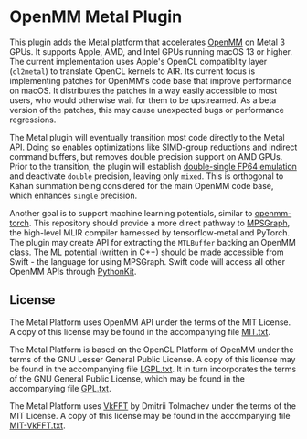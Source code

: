 # OpenMM Metal Plugin

This plugin adds the Metal platform that accelerates [OpenMM](https://openmm.org) on Metal 3 GPUs. It supports Apple, AMD, and Intel GPUs running macOS 13 or higher. The current implementation uses Apple's OpenCL compatiblity layer (`cl2metal`) to translate OpenCL kernels to AIR. Its current focus is implementing patches for OpenMM's code base that improve performance on macOS. It distributes the patches in a way easily accessible to most users, who would otherwise wait for them to be upstreamed. As a beta version of the patches, this may cause unexpected bugs or performance regressions.

The Metal plugin will eventually transition most code directly to the Metal API. Doing so enables optimizations like SIMD-group reductions and indirect command buffers, but removes double precision support on AMD GPUs. Prior to the transition, the plugin will establish [double-single FP64 emulation](https://andrewthall.org/papers/df64_qf128.pdf) and deactivate `double` precision, leaving only `mixed`. This is orthogonal to Kahan summation being considered for the main OpenMM code base, which enhances `single` precision.

Another goal is to support machine learning potentials, similar to [openmm-torch](https://github.com/openmm/openmm-torch). This repository should provide a more direct pathway to [MPSGraph](https://developer.apple.com/documentation/metalperformanceshadersgraph), the high-level MLIR compiler harnessed by tensorflow-metal and PyTorch. The plugin may create API for extracting the `MTLBuffer` backing an OpenMM class. The ML potential (written in C++) should be made accessible from Swift - the language for using MPSGraph. Swift code will access all other OpenMM APIs through [PythonKit](https://github.com/pvieito/PythonKit).

## License

The Metal Platform uses OpenMM API under the terms of the MIT License.  A copy of this license may
be found in the accompanying file [MIT.txt](licenses/MIT.txt).

The Metal Platform is based on the OpenCL Platform of OpenMM under the terms of the GNU Lesser General
Public License.  A copy of this license may be found in the accompanying file
[LGPL.txt](licenses/LGPL.txt).  It in turn incorporates the terms of the GNU General Public
License, which may be found in the accompanying file [GPL.txt](licenses/GPL.txt).

The Metal Platform uses [VkFFT](https://github.com/DTolm/VkFFT) by Dmitrii Tolmachev under the terms
of the MIT License.  A copy of this license may be found in the accompanying file
[MIT-VkFFT.txt](licenses/MIT-VkFFT.txt).
